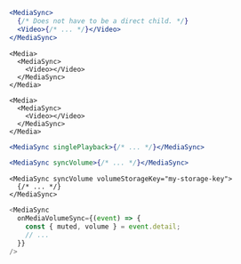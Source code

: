 <script>
import Docs from '../_Docs.md';
</script>

<Docs>

```jsx copy|slot=usage
<MediaSync>
  {/* Does not have to be a direct child. */}
  <Video>{/* ... */}</Video>
</MediaSync>
```

```jsx|slot=usage-multiple
<Media>
  <MediaSync>
    <Video></Video>
  </MediaSync>
</Media>

<Media>
  <MediaSync>
    <Video></Video>
  </MediaSync>
</Media>
```

```jsx copy|slot=single-playback
<MediaSync singlePlayback>{/* ... */}</MediaSync>
```

```jsx copy|slot=sync-volume
<MediaSync syncVolume>{/* ... */}</MediaSync>
```

```jsx|slot=volume-storage
<MediaSync syncVolume volumeStorageKey="my-storage-key">
  {/* ... */}
</MediaSync>
```

```js copyHighlight|slot=volume-sync-event{2-5}
<MediaSync
  onMediaVolumeSync={(event) => {
    const { muted, volume } = event.detail;
    // ...
  }}
/>
```

</Docs>
